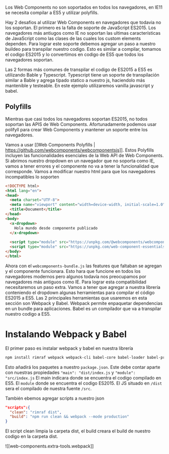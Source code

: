 Los Web Components no son soportados en todos los navegadores, en IE11 se necesita compilar a ES5 y utilizar polyfills.

Hay 2 desafios al utilizar Web Components en navegadores que todavia no los soportan. El primero es la falta de soporte de JavaScript ES2015. Los navegadores más antiugos como IE no soportan las ultimas características de JavaScript como las clases de las cuales los custom elements dependen.
Para lograr este soporte debemos agregar un paso a nuestro buildeo para transpilar nuestro codigo. Esto es similar a compilar, tomamos el codigo ES2015 y lo convertimos en codigo de ES5 que todos los navegadores soportan.

Las 2 formas más comunes de transpilar el codigo de ES2015 a ES5 es utilizando Bable y Typescript. Typescript tiene un soporte de transpilación similar a Bable y agrega tipado statico a nuestro js, haciendolo más mantenible y testeable. En este ejemplo utilizaremos vanilla javascript y babel.

## Polyfills

Mientras que casi todos los navegadores soportan ES2015, no todos soportan las APIS de Web Components. Afortunadamente podemos usar polifyll para crear Web Components y mantener un soporte entre los navegadores.

Vamos a usar [[Web Components Polyfills | https://github.com/webcomponents/webcomponentsjs]]. Estos Polyfills incluyen las funcionalidades esenciales de la Web API de Web Components. 
Si abrimos nuestro dropdown en un navegador que no soporta como IE, vamos a tener errores y el componente no va a tener la funcionalidad que corresponde. Vamos a modificar nuestro html para que los navegadores incompatibles lo soporten

```html
<!DOCTYPE html>
<html lang="en">
<head>
  <meta charset="UTF-8">
  <meta name="viewport" content="width=device-width, initial-scale=1.0">
  <title>Document</title>
</head>
<body>
  <x-dropdown>
    Hola mundo desde componente publicado
  </x-dropdown>
  
  <script type="module" src="https://unpkg.com/@webcomponents/webcomponentsjs@2.8.0/webcomponents-bundle.js"></script>
  <script type="module" src="https://unpkg.com/web-component-essentials@0.0.1/src/dropdown.js"></script>
</body>
</html>
```

Ahora con el ```webcomponents-bundle.js``` las features que faltaban se agregan y el componente funcionara. Esto hara que funcione en todos los navegadores modernos pero algunos todavía nos preocupamos por navegadores más antiguos como IE. Para lograr esta compatibilidad necesitaremos un paso extra. Vamos a tener que agregar a nuestra librería conteniendo el dropdown algunas herramientas para compilar el código ES2015 a ES5. Las 2 principales herramientas que usaremos en esta sección son Webpack y Babel. 
Webpack permite enpaquetar dependencias en un bundle para aplicaciones. Babel es un compilador que va a transpilar nuestro codigo a ES5.

# Instalando Webpack y Babel

El primer paso es instalar webpack y babel en nuestra librería

```bash
npm install rimraf webpack webpack-cli babel-core babel-loader babel-preset-env --save-dev
```

Esto añadirá los paquetes a nuestro ```package.json```. Este debe contar aparte con nuestras propiedades ```"main": "dist/index.js``` y ```"module": "src/index.js```
El main indicara donde se encuentra el codigo compilado en ES5. El ```module``` donde se encuentra el codigo ES2015. El JS situado en ```/dist``` sera el compilado de nuestra fuente ```/src```.

También ebemos agregar scripts a nuestro json
```json
"scripts":{ 
  "clean": "rimraf dist",
  "build": "npm run clean && webpack --mode production"
}
```

El script clean limpia la carpeta dist, el build creara el build de nuestro codigo en la carpeta dist.

![[web-components.extra-tools.webpack]]


